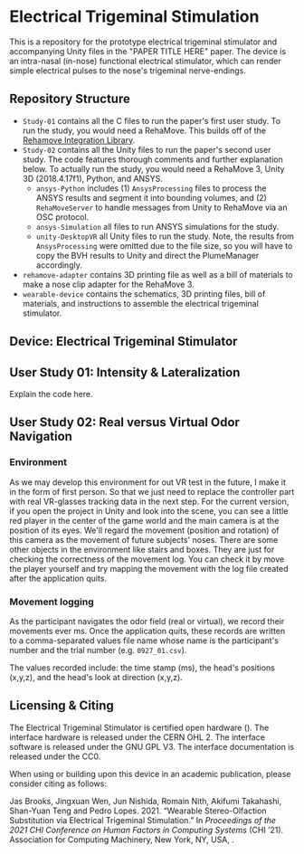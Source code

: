 # Electrical Trigeminal Stimulation

This is a repository for the prototype electrical trigeminal stimulator and accompanying Unity files in the "PAPER TITLE HERE" paper. The device is an intra-nasal (in-nose) functional electrical stimulator, which can render simple electrical pulses to the nose's trigeminal nerve-endings.

## Repository Structure

* `Study-01` contains all the C files to run the paper's first user study. To run the study, you would need a RehaMove. This builds off of the [Rehamove Integration Library](https://github.com/humancomputerintegration/rehamove-integration-lib).
* `Study-02` contains all the Unity files to run the paper's second user study. The code features thorough comments and further explanation below. To actually run the study, you would need a RehaMove 3, Unity 3D (2018.4.17f1), Python, and ANSYS.
  * `ansys-Python` includes (1) `AnsysProcessing` files to process the ANSYS results and segment it into bounding volumes, and (2) `RehaMoveServer` to handle messages from Unity to RehaMove via an OSC protocol.
  * `ansys-Simulation` all files to run ANSYS simulations for the study.
  * `unity-DesktopVR` all Unity files to run the study. Note, the results from `AnsysProcessing` were omitted due to the file size, so you will have to copy the BVH results to Unity and direct the PlumeManager accordingly.
* `rehamove-adapter` contains 3D printing file as well as a bill of materials to make a nose clip adapter for the RehaMove 3.
* `wearable-device` contains the schematics, 3D printing files, bill of materials, and instructions to assemble the electrical trigeminal stimulator.

## Device: Electrical Trigeminal Stimulator



## User Study 01: Intensity & Lateralization

Explain the code here.

## User Study 02: Real versus Virtual Odor Navigation

### Environment

As we may develop this environment for out VR test in the future, I make it in the form of first person. So that we just need to replace the controller part with real VR-glasses tracking data in the next step. For the current version, if you open the project in Unity and look into the scene, you can see a little red player in the center of the game world and the main camera is at the position of its eyes. We'll regard the movement (position and rotation) of this camera as the movement of future subjects' noses. There are some other objects in the environment like stairs and boxes. They are just for checking the correctness of the movement log. You can check it by move the player yourself and try mapping the movement with the log file created after the application quits.

### Movement logging

As the participant navigates the odor field (real or virtual), we record their movements ever <time> ms. Once the application quits, these records are written to a comma-separated values file name whose name is the participant's number and the trial number (e.g. `0927_01.csv`).

The values recorded include: the time stamp (ms), the head's positions (x,y,z), and the head's look at direction (x,y,z).

## Licensing & Citing

The Electrical Trigeminal Stimulator is certified open hardware (<number>). The interface hardware is released under the CERN OHL 2. The interface software is released under the GNU GPL V3. The interface documentation  is released under the CC0.

When using or building upon this device in  an academic publication, please consider citing as follows:

Jas Brooks, Jingxuan Wen, Jun Nishida, Romain Nith, Akifumi Takahashi, Shan-Yuan Teng and Pedro Lopes. 2021. “Wearable Stereo-Olfaction Substitution via Electrical Trigeminal Stimulation.” In *Proceedings of the 2021 CHI Conference on Human Factors in Computing Systems* (CHI ’21). Association for Computing Machinery, New York, NY, USA, <pages>. <DOI>